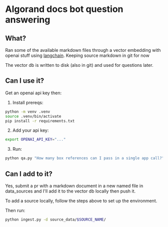 # Algorand docs bot question answering 


## What?

Ran some of the available markdown files through a vector embedding with openai stuff using [langchain](https://langchain.readthedocs.io/en/latest/). Keeping source markdown in git for now

The vector db is written to disk (also in git) and used for questions later. 

## Can I use it?

Get an openai api key then:

1) Install prereqs:

```sh
python -m venv .venv
source .venv/bin/activate
pip install -r requirements.txt
```

2) Add your api key:

```sh
export OPENAI_API_KEY="..."
```


3) Run:

```sh
python qa.py "How many box references can I pass in a single app call?"
```

## Can I add to it?

Yes, submit a pr with a markdown document in a new named file in data_sources and I'll add it to the vector db locally then push it.

To add a source locally, follow the steps above to set up the environment. 

Then run:
```sh
python ingest.py -d source_data/$SOURCE_NAME/
```
